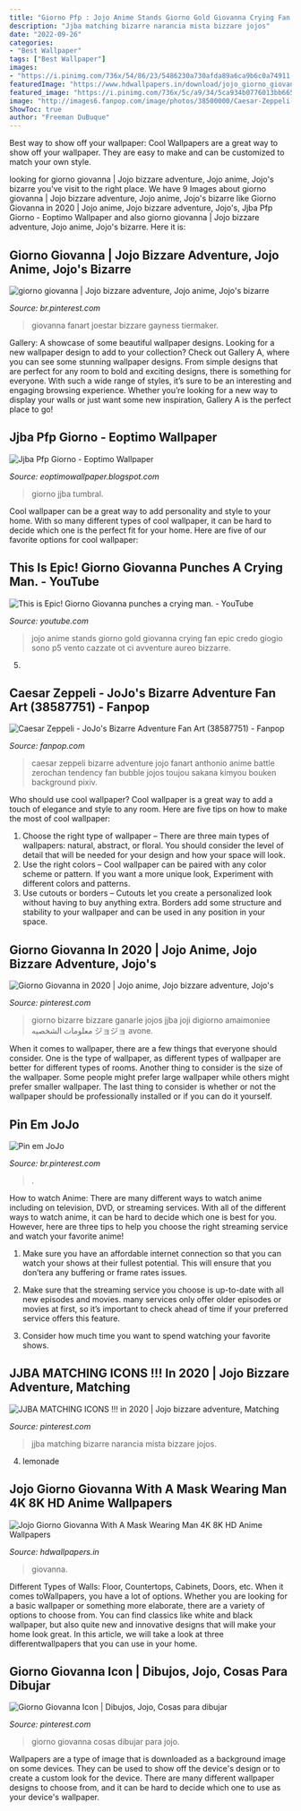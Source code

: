 ```yaml
---
title: "Giorno Pfp : Jojo Anime Stands Giorno Gold Giovanna Crying Fan Epic Credo Giogio Sono P5 Vento Cazzate Ot Ci Avventure Aureo Bizzarre"
description: "Jjba matching bizarre narancia mista bizzare jojos"
date: "2022-09-26"
categories:
- "Best Wallpaper"
tags: ["Best Wallpaper"]
images:
- "https://i.pinimg.com/736x/54/86/23/5486230a730afda89a6ca9b6c0a74911.jpg"
featuredImage: "https://www.hdwallpapers.in/download/jojo_giorno_giovanna_with_a_mask_wearing_man_4k_8k_hd_anime-1600x900.jpg"
featured_image: "https://i.pinimg.com/736x/5c/a9/34/5ca934b0776013bb665aed571af88425.jpg"
image: "http://images6.fanpop.com/image/photos/38500000/Caesar-Zeppeli-jojos-bizarre-adventure-38587751-850-800.jpg"
ShowToc: true
author: "Freeman DuBuque"
---
```



Best way to show off your wallpaper:
Cool Wallpapers are a great way to show off your wallpaper. They are easy to make and can be customized to match your own style.

	

		
looking for giorno giovanna | Jojo bizzare adventure, Jojo anime, Jojo&#039;s bizarre you've visit to the right place. We have 9 Images about giorno giovanna | Jojo bizzare adventure, Jojo anime, Jojo&#039;s bizarre like Giorno Giovanna in 2020 | Jojo anime, Jojo bizzare adventure, Jojo&#039;s, Jjba Pfp Giorno - Eoptimo Wallpaper and also giorno giovanna | Jojo bizzare adventure, Jojo anime, Jojo&#039;s bizarre. Here it is:
		
    
## Giorno Giovanna | Jojo Bizzare Adventure, Jojo Anime, Jojo&#039;s Bizarre

<img loading=lazy src="https://i.pinimg.com/736x/5c/a9/34/5ca934b0776013bb665aed571af88425.jpg" onerror="this.onerror=null;this.src='https://tse1.mm.bing.net/th?id=OIP.-xyaOIhcOb88Pw-42BPaUgHaLF&amp;pid=15.1';" alt="giorno giovanna | Jojo bizzare adventure, Jojo anime, Jojo&#039;s bizarre">

_Source: br.pinterest.com_

>giovanna fanart joestar bizzare gayness tiermaker. 

	

Gallery: A showcase of some beautiful wallpaper designs.
Looking for a new wallpaper design to add to your collection? Check out Gallery A, where you can see some stunning wallpaper designs. From simple designs that are perfect for any room to bold and exciting designs, there is something for everyone. With such a wide range of styles, it’s sure to be an interesting and engaging browsing experience. Whether you’re looking for a new way to display your walls or just want some new inspiration, Gallery A is the perfect place to go!





	
	
    
## Jjba Pfp Giorno - Eoptimo Wallpaper

<img loading=lazy src="https://64.media.tumblr.com/9e5a95d727ea3c6e443edf404f7b3774/2f86788da183b56d-17/s400x600/9eb4c80cdd4f52ba873cd4e1d4b52dce5b7e5111.png" onerror="this.onerror=null;this.src='https://tse4.mm.bing.net/th?id=OIP.kZxrvLHzIgSK6UoIguop6QAAAA&amp;pid=15.1';" alt="Jjba Pfp Giorno - Eoptimo Wallpaper">

_Source: eoptimowallpaper.blogspot.com_

>giorno jjba tumbral. 

	

Cool wallpaper can be a great way to add personality and style to your home. With so many different types of cool wallpaper, it can be hard to decide which one is the perfect fit for your home. Here are five of our favorite options for cool wallpaper: 

    
## This Is Epic! Giorno Giovanna Punches A Crying Man. - YouTube

<img loading=lazy src="https://i.ytimg.com/vi/wT0_K13NmYA/maxresdefault.jpg" onerror="this.onerror=null;this.src='https://tse2.mm.bing.net/th?id=OIP.IppU67wb4rmXPWTfL0DZZgHaEK&amp;pid=15.1';" alt="This is Epic! Giorno Giovanna punches a crying man. - YouTube">

_Source: youtube.com_

>jojo anime stands giorno gold giovanna crying fan epic credo giogio sono p5 vento cazzate ot ci avventure aureo bizzarre. 

	

5.

    
## Caesar Zeppeli - JoJo&#039;s Bizarre Adventure Fan Art (38587751) - Fanpop

<img loading=lazy src="http://images6.fanpop.com/image/photos/38500000/Caesar-Zeppeli-jojos-bizarre-adventure-38587751-850-800.jpg" onerror="this.onerror=null;this.src='https://tse4.mm.bing.net/th?id=OIP.YnH0OgEInWZSZC2nRASoVQHaG-&amp;pid=15.1';" alt="Caesar Zeppeli - JoJo&#039;s Bizarre Adventure Fan Art (38587751) - Fanpop">

_Source: fanpop.com_

>caesar zeppeli bizarre adventure jojo fanart anthonio anime battle zerochan tendency fan bubble jojos toujou sakana kimyou bouken background pixiv. 

	

Who should use cool wallpaper?
Cool wallpaper is a great way to add a touch of elegance and style to any room. Here are five tips on how to make the most of cool wallpaper: 
1) Choose the right type of wallpaper – There are three main types of wallpapers: natural, abstract, or floral. You should consider the level of detail that will be needed for your design and how your space will look. 
2) Use the right colors – Cool wallpaper can be paired with any color scheme or pattern. If you want a more unique look, Experiment with different colors and patterns. 
3) Use cutouts or borders – Cutouts let you create a personalized look without having to buy anything extra. Borders add some structure and stability to your wallpaper and can be used in any position in your space.

    
## Giorno Giovanna In 2020 | Jojo Anime, Jojo Bizzare Adventure, Jojo&#039;s

<img loading=lazy src="https://i.pinimg.com/736x/10/13/ef/1013efb38e83e939c30266880c758614.jpg" onerror="this.onerror=null;this.src='https://tse1.mm.bing.net/th?id=OIP.oaespsFModOLYPExEidSowHaHa&amp;pid=15.1';" alt="Giorno Giovanna in 2020 | Jojo anime, Jojo bizzare adventure, Jojo&#039;s">

_Source: pinterest.com_

>giorno bizarre bizzare ganarle jojos jjba joji digiorno amaimoniee معلومات الشخصيه ジョジョ avone. 

	

When it comes to wallpaper, there are a few things that everyone should consider. One is the type of wallpaper, as different types of wallpaper are better for different types of rooms. Another thing to consider is the size of the wallpaper. Some people might prefer large wallpaper while others might prefer smaller wallpaper. The last thing to consider is whether or not the wallpaper should be professionally installed or if you can do it yourself.

    
## Pin Em JoJo

<img loading=lazy src="https://i.pinimg.com/736x/b3/68/4f/b3684f68a133fccaf02d0ecd8ccb1514.jpg" onerror="this.onerror=null;this.src='https://tse4.mm.bing.net/th?id=OIP.bMncfxtV99Gy6lt0mHv4SgHaEK&amp;pid=15.1';" alt="Pin em JoJo">

_Source: br.pinterest.com_

>. 

	

How to watch Anime: There are many different ways to watch anime including on television, DVD, or streaming services.
With all of the different ways to watch anime, it can be hard to decide which one is best for you. However, here are three tips to help you choose the right streaming service and watch your favorite anime!
1. Make sure you have an affordable internet connection so that you can watch your shows at their fullest potential. This will ensure that you don’tera any buffering or frame rates issues.

2. Make sure that the streaming service you choose is up-to-date with all new episodes and movies. many services only offer older episodes or movies at first, so it’s important to check ahead of time if your preferred service offers this feature.

3. Consider how much time you want to spend watching your favorite shows.

    
## JJBA MATCHING ICONS !!! In 2020 | Jojo Bizzare Adventure, Matching

<img loading=lazy src="https://i.pinimg.com/736x/54/86/23/5486230a730afda89a6ca9b6c0a74911.jpg" onerror="this.onerror=null;this.src='https://tse3.mm.bing.net/th?id=OIP.Cl5ThLfVpky7d8K6yLtuRwAAAA&amp;pid=15.1';" alt="JJBA MATCHING ICONS !!! in 2020 | Jojo bizzare adventure, Matching">

_Source: pinterest.com_

>jjba matching bizarre narancia mista bizzare jojos. 

	

4. lemonade 

    
## Jojo Giorno Giovanna With A Mask Wearing Man 4K 8K HD Anime Wallpapers

<img loading=lazy src="https://www.hdwallpapers.in/download/jojo_giorno_giovanna_with_a_mask_wearing_man_4k_8k_hd_anime-1600x900.jpg" onerror="this.onerror=null;this.src='https://tse2.mm.bing.net/th?id=OIP.2ZQ7HrsD7Bu6WsBr98HyMAHaEK&amp;pid=15.1';" alt="Jojo Giorno Giovanna With A Mask Wearing Man 4K 8K HD Anime Wallpapers">

_Source: hdwallpapers.in_

>giovanna. 

	

Different Types of Walls: Floor, Countertops, Cabinets, Doors, etc.
When it comes toWallpapers, you have a lot of options. Whether you are looking for a basic wallpaper or something more elaborate, there are a variety of options to choose from. You can find classics like white and black wallpaper, but also quite new and innovative designs that will make your home look great. In this article, we will take a look at three differentwallpapers that you can use in your home.

    
## Giorno Giovanna Icon | Dibujos, Jojo, Cosas Para Dibujar

<img loading=lazy src="https://i.pinimg.com/736x/63/b2/d0/63b2d09cb388b032ad0e6bea25a056e7.jpg" onerror="this.onerror=null;this.src='https://tse2.mm.bing.net/th?id=OIP.qQ454jTNxLCrj3YS48hVSQHaHX&amp;pid=15.1';" alt="Giorno Giovanna Icon | Dibujos, Jojo, Cosas para dibujar">

_Source: pinterest.com_

>giorno giovanna cosas dibujar para jojo. 

	

Wallpapers are a type of image that is downloaded as a background image on some devices. They can be used to show off the device's design or to create a custom look for the device. There are many different wallpaper designs to choose from, and it can be hard to decide which one to use as your device's wallpaper.


